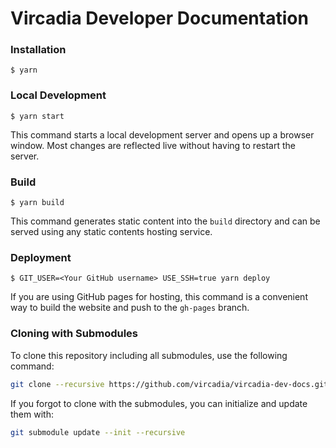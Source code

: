 # Vircadia Developer Documentation

### Installation

```
$ yarn
```

### Local Development

```
$ yarn start
```

This command starts a local development server and opens up a browser window. Most changes are reflected live without having to restart the server.

### Build

```
$ yarn build
```

This command generates static content into the `build` directory and can be served using any static contents hosting service.

### Deployment

```
$ GIT_USER=<Your GitHub username> USE_SSH=true yarn deploy
```

If you are using GitHub pages for hosting, this command is a convenient way to build the website and push to the `gh-pages` branch.

### Cloning with Submodules

To clone this repository including all submodules, use the following command:

```sh
git clone --recursive https://github.com/vircadia/vircadia-dev-docs.git
```

If you forgot to clone with the submodules, you can initialize and update them with:

```sh
git submodule update --init --recursive
```
